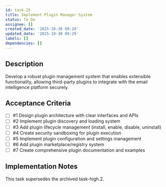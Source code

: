 ```yaml
---
id: task-25
title: Implement Plugin Manager System
status: To Do
assignee: []
created_date: '2025-10-30 09:29'
updated_date: '2025-10-30 09:29'
labels: []
dependencies: []
---
```


## Description

<!-- SECTION:DESCRIPTION:BEGIN -->
Develop a robust plugin management system that enables extensible functionality, allowing third-party plugins to integrate with the email intelligence platform securely.
<!-- SECTION:DESCRIPTION:END -->

## Acceptance Criteria
<!-- AC:BEGIN -->
- [ ] #1 Design plugin architecture with clear interfaces and APIs
- [ ] #2 Implement plugin discovery and loading system
- [ ] #3 Add plugin lifecycle management (install, enable, disable, uninstall)
- [ ] #4 Create security sandboxing for plugin execution
- [ ] #5 Implement plugin configuration and settings management
- [ ] #6 Add plugin marketplace/registry system
- [ ] #7 Create comprehensive plugin documentation and examples
<!-- AC:END -->

## Implementation Notes

<!-- SECTION:NOTES:BEGIN -->
This task supersedes the archived task-high.2.
<!-- SECTION:NOTES:END -->
